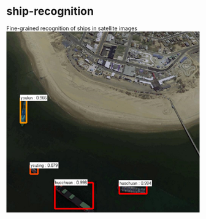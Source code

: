 # ship-recognition
Fine-grained recognition of ships in satellite images
![image](https://github.com/Johncheng1/ship-recognition/raw/master/output/121.png)
